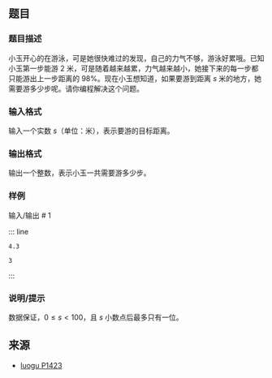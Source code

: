## 题目




### 题目描述

小玉开心的在游泳，可是她很快难过的发现，自己的力气不够，游泳好累哦。已知小玉第一步能游 $2$ 米，可是随着越来越累，力气越来越小，她接下来的每一步都只能游出上一步距离的 $98\%$。现在小玉想知道，如果要游到距离 $s$ 米的地方，她需要游多少步呢。请你编程解决这个问题。




### 输入格式
输入一个实数 $s$（单位：米），表示要游的目标距离。




### 输出格式

输出一个整数，表示小玉一共需要游多少步。




### 样例


输入/输出 # 1

::: line
```
4.3
```

```
3
```
:::





### 说明/提示
数据保证，$0 \leq s < 100$，且 $s$ 小数点后最多只有一位。


## 来源

- [luogu P1423](https://www.luogu.com.cn/problem/P1423)
